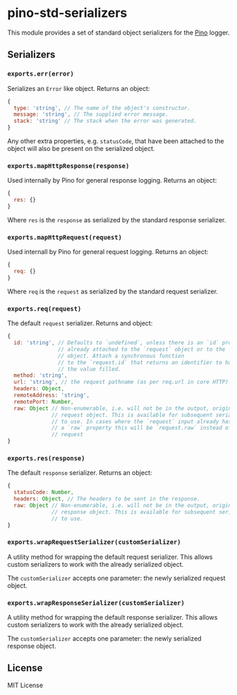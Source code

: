 # pino-std-serializers

This module provides a set of standard object serializers for the
[Pino](https://getpino.io) logger.

## Serializers

### `exports.err(error)`
Serializes an `Error` like object. Returns an object:

```js
{
  type: 'string', // The name of the object's constructor.
  message: 'string', // The supplied error message.
  stack: 'string' // The stack when the error was generated.
}
```

Any other extra properties, e.g. `statusCode`, that have been attached to the
object will also be present on the serialized object.

### `exports.mapHttpResponse(response)`
Used internally by Pino for general response logging. Returns an object:

```js
{
  res: {}
}
```

Where `res` is the `response` as serialized by the standard response serializer.

### `exports.mapHttpRequest(request)`
Used internall by Pino for general request logging. Returns an object:

```js
{
  req: {}
}
```

Where `req` is the `request` as serialized by the standard request serializer.

### `exports.req(request)`
The default `request` serializer. Returns and object:

```js
{
  id: 'string', // Defaults to `undefined`, unless there is an `id` property 
                // already attached to the `request` object or to the `request.info`
                // object. Attach a synchronous function
                // to the `request.id` that returns an identifier to have
                // the value filled.
  method: 'string',
  url: 'string', // the request pathname (as per req.url in core HTTP)
  headers: Object,
  remoteAddress: 'string',
  remotePort: Number,
  raw: Object // Non-enumerable, i.e. will not be in the output, original
              // request object. This is available for subsequent serializers
              // to use. In cases where the `request` input already has 
              // a `raw` property this will be `request.raw` instead of the original 
              // request 
}
```

### `exports.res(response)`
The default `response` serializer. Returns an object:

```js
{
  statusCode: Number,
  headers: Object, // The headers to be sent in the response.
  raw: Object // Non-enumerable, i.e. will not be in the output, original
              // response object. This is available for subsequent serializers
              // to use.
}
```

### `exports.wrapRequestSerializer(customSerializer)`
A utility method for wrapping the default request serializer. This allows
custom serializers to work with the already serialized object.

The `customSerializer` accepts one parameter: the newly serialized request
object.

### `exports.wrapResponseSerializer(customSerializer)`
A utility method for wrapping the default response serializer. This allows
custom serializers to work with the already serialized object.

The `customSerializer` accepts one parameter: the newly serialized response
object.

## License

MIT License
